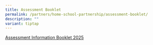 ```yaml
---
title: Assessment Booklet
permalink: /partners/home-school-partnership/assessment-booklet/
description: ""
variant: tiptap
---
```

<p><a href="/files/Assessment_Information_Booklet_2025_Final2.pdf" rel="noopener nofollow" target="_blank">Assessment Information Booklet 2025</a>
</p>